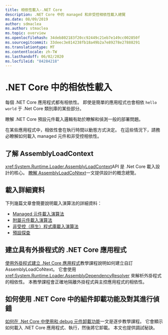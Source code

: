 ```yaml
---
title: 相依性載入-.NET Core
description: .NET Core 中的 managed 和非受控相依性載入總覽
ms.date: 08/09/2019
author: sdmaclea
ms.author: stmaclea
ms.topic: overview
ms.openlocfilehash: 34deb802183f20cc92449c21eb7e149cc002850f
ms.sourcegitcommit: 33deec3e814238fb18a49b2a7e89278e27888291
ms.translationtype: MT
ms.contentlocale: zh-TW
ms.lasthandoff: 06/02/2020
ms.locfileid: "84284218"
---
```

# <a name="dependency-loading-in-net-core"></a>.NET Core 中的相依性載入

每個 .NET Core 應用程式都有相依性。 即使是簡單的應用程式也會相依 `hello world` 于 .Net Core 類別庫的某些部分。

瞭解 .NET Core 預設元件載入邏輯有助於瞭解和偵測一般的部署問題。

在某些應用程式中，相依性會在執行時間以動態方式決定。 在這些情況下，請務必瞭解如何載入 managed 元件和非受控相依性。

## <a name="understanding-assemblyloadcontext"></a>了解 AssemblyLoadContext

<xref:System.Runtime.Loader.AssemblyLoadContext>API 是 .Net Core 載入設計的核心。 [瞭解 AssemblyLoadCoNtext](understanding-assemblyloadcontext.md)一文提供設計的概念總覽。

## <a name="loading-details"></a>載入詳細資料

下列幾篇文章會簡要說明載入演算法的詳細資料：

- [Managed 元件載入演算法](loading-managed.md)
- [附屬元件載入演算法](loading-resources.md)
- [非受控（原生）程式庫載入演算法](loading-unmanaged.md)
- [預設探查](default-probing.md)

## <a name="create-a-net-core-application-with-plugins"></a>建立具有外掛程式的 .NET Core 應用程式

[使用外掛程式建立 .Net Core 應用程式](../tutorials/creating-app-with-plugin-support.md)教學課程說明如何建立自訂 AssemblyLoadCoNtext。 它會使用 <xref:System.Runtime.Loader.AssemblyDependencyResolver> 來解析外掛程式的相依性。 本教學課程會正確地隔離外掛程式與主控應用程式的相依性。

## <a name="how-to-use-and-debug-assembly-unloadability-in-net-core"></a>如何使用 .NET Core 中的組件卸載功能及對其進行偵錯

[如何在 .Net Core 中使用和 debug 元件卸載功能](../../standard/assembly/unloadability.md)一文是逐步教學課程。 它會顯示如何載入 .NET Core 應用程式、執行，然後將它卸載。 本文也提供調試秘訣。
